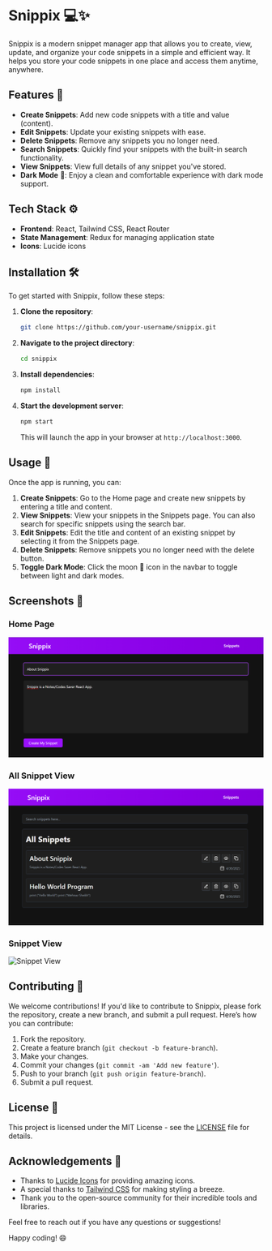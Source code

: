 # Snippix 💻✨

Snippix is a modern snippet manager app that allows you to create, view, update, and organize your code snippets in a simple and efficient way. It helps you store your code snippets in one place and access them anytime, anywhere.

## Features 🚀

- **Create Snippets**: Add new code snippets with a title and value (content).
- **Edit Snippets**: Update your existing snippets with ease.
- **Delete Snippets**: Remove any snippets you no longer need.
- **Search Snippets**: Quickly find your snippets with the built-in search functionality.
- **View Snippets**: View full details of any snippet you've stored.
- **Dark Mode** 🌙: Enjoy a clean and comfortable experience with dark mode support.

## Tech Stack ⚙️

- **Frontend**: React, Tailwind CSS, React Router
- **State Management**: Redux for managing application state
- **Icons**: Lucide icons

## Installation 🛠️

To get started with Snippix, follow these steps:

1. **Clone the repository**:
   ```bash
   git clone https://github.com/your-username/snippix.git
   ```

2. **Navigate to the project directory**:
   ```bash
   cd snippix
   ```

3. **Install dependencies**:
   ```bash
   npm install
   ```

4. **Start the development server**:
   ```bash
   npm start
   ```
   This will launch the app in your browser at `http://localhost:3000`.

## Usage 📖

Once the app is running, you can:

1. **Create Snippets**: Go to the Home page and create new snippets by entering a title and content.
2. **View Snippets**: View your snippets in the Snippets page. You can also search for specific snippets using the search bar.
3. **Edit Snippets**: Edit the title and content of an existing snippet by selecting it from the Snippets page.
4. **Delete Snippets**: Remove snippets you no longer need with the delete button.
5. **Toggle Dark Mode**: Click the moon 🌙 icon in the navbar to toggle between light and dark modes.

## Screenshots 📸

### Home Page
![Home Page](src/assets/Home.png)

### All Snippet View
![Snippets View](src/assets/SnippetsPage.png)

### Snippet View
![Snippet View](src/assets/ViewSnippets.png)

## Contributing 🤝

We welcome contributions! If you'd like to contribute to Snippix, please fork the repository, create a new branch, and submit a pull request. Here’s how you can contribute:

1. Fork the repository.
2. Create a feature branch (`git checkout -b feature-branch`).
3. Make your changes.
4. Commit your changes (`git commit -am 'Add new feature'`).
5. Push to your branch (`git push origin feature-branch`).
6. Submit a pull request.

## License 📝

This project is licensed under the MIT License - see the [LICENSE](LICENSE) file for details.

## Acknowledgements 🙏

- Thanks to [Lucide Icons](https://lucide.dev/) for providing amazing icons.
- A special thanks to [Tailwind CSS](https://tailwindcss.com/) for making styling a breeze.
- Thank you to the open-source community for their incredible tools and libraries.

Feel free to reach out if you have any questions or suggestions!

Happy coding! 😄
